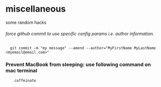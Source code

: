 # miscellaneous
some random hacks



###### force github commit to use specific config params i.e. author information.

      git commit -m "my message" --amend --author="MyFirstName MyLastName <myemail@email.com>"


### Prevent MacBook from sleeping: use following command on mac terminal
        
        caffeinate
        
        